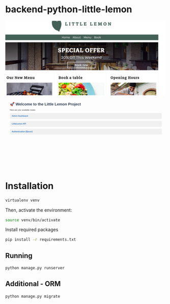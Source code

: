 # backend-python-little-lemon

<img src="Screenshot from 2025-04-18 15-13-12.png" width="600"/>

<img src="Screenshot from 2025-04-18 16-50-31.png" width="600"/>

# Installation

```bash
virtualenv venv
```

Then, activate the environment:

```bash
source venv/bin/activate
```

Install required packages

```bash
pip install -r requirements.txt
```

## Running

```bash
python manage.py runserver
```

## Additional - ORM
```bash
python manage.py migrate
```